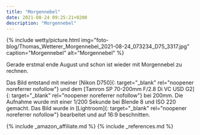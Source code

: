 ```yaml
---
title: "Morgennebel"
date: 2021-08-24 09:25:21+0200
description: "Morgennebel"
---
```

{% include wetty/picture.html img="foto-blog/Thomas_Wetterer_Morgennebel_2021-08-24_073234_D75_3317.jpg" caption="Morgennebel" alt="Morgennebel" %}

Gerade erstmal ende August und schon ist wieder mit Morgennebel zu rechnen.

Das Bild entstand mit meiner [Nikon D750]{: target="_blank" rel="noopener noreferrer nofollow"} und dem [Tamron SP 70-200mm F/2.8 Di VC USD G2]{: target="_blank" rel="noopener noreferrer nofollow"} bei 200mm. Die Aufnahme wurde mit einer 1/200 Sekunde bei Blende 8 und ISO 220 gemacht. Das Bild wurde in [Lightroom]{: target="_blank" rel="noopener noreferrer nofollow"} bearbeitet und auf 16:9 beschnitten.


{% include _amazon_affiliate.md %}
{% include _references.md %}
